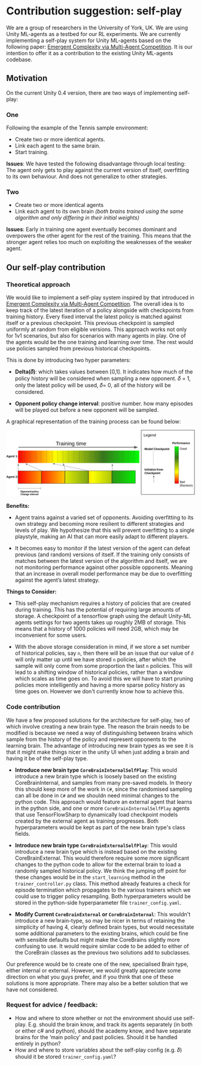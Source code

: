 # Contribution suggestion: self-play

We are a group of researchers in the University of York, UK. We are using Unity ML-agents as a testbed for our RL experiments. We are currently implementing a self-play system for Unity ML-agents based on the following paper: [Emergent Complexity via Multi-Agent Competition](https://arxiv.org/abs/1710.03748). It is our intention to offer it as a contribution to the existing Unity ML-agents codebase.  

## Motivation

On the current Unity 0.4 version, there are two ways of implementing self-play:

### One 

Following the example of the Tennis sample environment: 
- Create two or more identical agents.
- Link each agent to the same brain.
- Start training.

**Issues**: We have tested the following disadvantage through local testing: 
The agent only gets to play against the current version of itself, overfitting to its own behaviour. And does not generalize to other strategies.

### Two

- Create two or more identical agents
- Link each agent to its own brain *(both brains trained using the same algorithm and only differing in their initial weights)*    
      
**Issues**:
Early in training one agent eventually becomes dominant and overpowers the other agent for the rest of the training. This means that the stronger agent relies too much on exploiting the weaknesses of the weaker agent.

## Our self-play contribution

### Theoretical approach

We would like to implement a self-play system inspired by that introduced in [Emergent Complexity via Multi-Agent Competition](https://arxiv.org/abs/1710.03748). The overall idea is to keep track of the latest iteration of a policy alongside with checkpoints from training history. Every fixed interval the latest policy is matched against itself or a previous checkpoint. This previous checkpoint is sampled uniformly at random from eligible versions. This approach works not only for 1v1 scenarios, but also for scenarios with many agents in play. One of the agents would be the one training and learning over time. The rest would use policies sampled from previous historical checkpoints.

This is done by introducing two hyper parameters:

- **Delta(𝛿)**: which takes values between [0,1]. It indicates how much of the policy history will be considered when sampling a new opponent. 𝛿 = 1, only the latest policy will be used, 𝛿= 0, all of the history will be considered.      

- **Opponent policy change interval**: positive number. how many episodes will be played out before a new opponent will be sampled. 

A graphical representation of the training process can be found below: 

![self-play-graph](https://github.com/Danielhp95/IGGI-2018-Workshop-Unity-Self-Play-RL/blob/master/images/self-play-graph.png)  

**Benefits:**

- Agent trains against a varied set of opponents. Avoiding overfitting to its own strategy and becoming more resilient to different strategies and levels of play. We hypothesize that this will prevent overfitting to a single playstyle, making an AI that can more easily adapt to different players.

- It becomes easy to monitor if the latest version of the agent can defeat previous (and random) versions of itself. If the training only consists of matches between the latest version of the algorithm and itself, we are not monitoring performance against other possible opponents. Meaning that an increase in overall model performance may be due to overfitting against the agent’s latest strategy.

**Things to Consider:**

- This self-play mechanism requires a history of policies that are created during training. This has the potential of requiring large amounts of storage. A checkpoint of a tensorflow graph using the default Unity-ML agents settings for two agents takes up roughly 2MB of storage. This means that a history of 1000 policies will need 2GB, which may be inconvenient for some users.

- With the above storage consideration in mind, if we store a set number of historical policies, say `n`, then there will be an issue that our value of `𝛿` will only matter up until we have stored `n` policies, after which the sample will only come from some proportion the last `n` policies. This will lead to a shifting window of historical policies, rather than a window which scales as time goes on. To avoid this we will have to start pruning policies more intelligently and having a more sparse policy history as time goes on. However we don't currently know how to achieve this.

### Code contribution
We have a few proposed solutions for the architecture for self-play, two of which involve creating a new brain type. The reason the brain needs to be modified is because we need a way of distinguishing between brains which sample from the history of the policy and represent opponents to the learning brain. The advantage of introducing new brain types as we see it is that it might make things nicer in the unity UI when just adding a brain and having it be of the self-play type.

- **Introduce new brain type `CoreBrainInternalSelfPlay`**: This would introduce a new brain type which is loosely based on the existing CoreBrainInternal, and samples from many pre-saved models. In theory this should keep more of the work in `C#`, since the randomised sampling can all be done in `C#` and we shouldn need minimal changes to the python code. This approach would feature an external agent that learns in the python side, and one or more `CoreBrainInternalSelfPlay` agents that use TensorFlowSharp to dynamically load checkpoint models created by the external agent as training progresses. Both hyperparameters would be kept as part of the new brain type's class fields.

- **Introduce new brain type `CoreBrainExternalSelfPlay`**: This would introduce a new brain type which is instead based on the existing CoreBrainExternal. This would therefore require some more significant changes to the python code to allow for the external brain to load a randomly sampled historical policy. We think the jumping off point for these changes would be in the `start_learning` method in the `trainer_controller.py` class. This method already features a check for episode termination which propagates to the various trainers which we could use to trigger policy resampling. Both hyperparameters would be stored in the python-side hyperparameter file `trainer_config.yaml`.

- **Modify Current `CoreBrainExternal` or `CoreBrainInternal`**: This wouldn't introduce a new brain-type, so may be nicer in terms of retaining the simplicity of having 4, clearly defined brain types, but would necessitate some additional parameters to the existing brains, which could be fine with sensible defaults but might make the CoreBrains slightly more confusing to use. It would require similar code to be added to either of the CoreBrain classes as the previous two solutions add to subclasses.

Our preference would be to create one of the new, specialised Brain type, either internal or external. However, we would greatly appreciate some direction on what you guys prefer, and if you think that one of these solutions is more appropriate. There may also be a better solution that we have not considered.


### Request for advice / feedback:

- How and where to store whether or not the environment should use self-play. E.g. should the brain know, and track its agents separately (in both or either c# and python), should the academy know, and have separate brains for the ‘main policy’ and past policies. Should it be handled entirely in python?
- How and where to store variables about the self-play config (e.g. 𝛿) should it be stored `trainer_config.yaml`?
